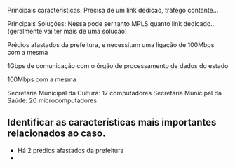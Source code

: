 Principais características:
Precisa de um link dedicao, tráfego contante...

Principais Soluções:
Nessa pode ser tanto MPLS quanto link dedicado... (geralmente vai ter mais de uma solução)


Prédios afastados da prefeitura, e necessitam uma ligação de 100Mbps com a mesma


1Gbps de comunicação com o órgão de processamento de dados do estado

100Mbps com a mesma

Secretaria Municipal da Cultura: 17 computadores
Secretaria Municipal da Saúde: 20 microcomputadores

## Identificar as características mais importantes relacionados ao caso.
- Há 2 prédios afastados da prefeitura
- 

